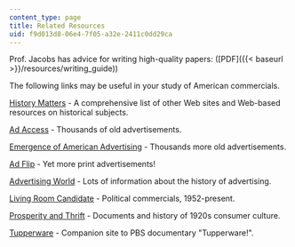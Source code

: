```yaml
---
content_type: page
title: Related Resources
uid: f9d013d8-06e4-7f05-a32e-2411c0dd29ca
---
```


Prof. Jacobs has advice for writing high-quality papers: ([PDF]({{< baseurl >}}/resources/writing_guide))

The following links may be useful in your study of American commercials.

[History Matters](http://historymatters.gmu.edu/) - A comprehensive list of other Web sites and Web-based resources on historical subjects.

[Ad Access](http://library.duke.edu/digitalcollections/adaccess/) - Thousands of old advertisements.

[Emergence of American Advertising](http://library.duke.edu/digitalcollections/eaa/) - Thousands more old advertisements.

[Ad Flip](https://www.merlot.org/merlot/viewMaterial.htm?id=76672) - Yet more print advertisements!

[Advertising World](http://advertising.utexas.edu/world/) - Lots of information about the history of advertising.

[Living Room Candidate](http://www.livingroomcandidate.org/) - Political commercials, 1952-present.

[Prosperity and Thrift](http://memory.loc.gov/ammem/coolhtml/coolhome.html) - Documents and history of 1920s consumer culture.

[Tupperware](https://www.pbs.org/wgbh/americanexperience/films/tupperware/) - Companion site to PBS documentary "Tupperware!".